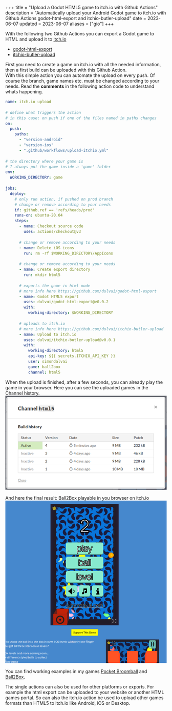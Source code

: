 +++
title = "Upload a Godot HTML5 game to itch.io with Github Actions"
description = "Automatically upload your Android Godot game to itch.io with Github Actions godot-html-export and itchio-butler-upload"
date = 2023-06-07
updated = 2023-06-07
aliases = ["gio"]
+++

With the following two Github Actions you can export a Godot game to HTML and upload it to [itch.io](https://itch.io)
- [godot-html-export](https://github.com/dulvui/godot-html-export)
- [itchio-butler-upload](https://github.com/dulvui/itchio-butler-upload)

First you need to create a game on itch.io with all the needed information,
then a first build can be uploaded with this Github Action.  
With this simple action you can automate the upload on every push.
Of course the branch, game names etc. must be changed according to your needs.
Read the **comments** in the following action code to understand whats happening.
```yml
name: itch.io upload

# define what triggers the action
# in this case: on push if one of the files named in paths changes
on:
  push:
    paths:
      - "version-android"
      - "version-ios"
      - ".github/workflows/upload-itchio.yml"

# the directory where your game is
# I always put the game inside a 'game' folder
env:
  WORKING_DIRECTORY: game

jobs:
  deploy:
    # only run action, if pushed on prod branch
    # change or remove according to your needs
    if: github.ref == 'refs/heads/prod'
    runs-on: ubuntu-20.04
    steps:
      - name: Checkout source code
        uses: actions/checkout@v3
    
      # change or remove according to your needs
      - name: Delete iOS icons
        run: rm -rf $WORKING_DIRECTORY/AppIcons
      
      # change or remove according to your needs
      - name: Create export directory
        run: mkdir html5

      # exports the game in html mode
      # more info here https://github.com/dulvui/godot-html-export
      - name: Godot HTML5 export
        uses: dulvui/godot-html-export@v0.0.2
        with:
          working-directory: $WORKING_DIRECTORY

      # uploads to itch.io
      # more info here https://github.com/dulvui/itchio-butler-upload
      - name: Upload to itch.io
        uses: dulvui/itchio-butler-upload@v0.0.1
        with:
          working-directory: html5
          api-key: ${{ secrets.ITCHIO_API_KEY }}
          user: simondalvai
          game: ball2box
          channel: html5
```

When the upload is finished, after a few seconds, you can already play the game in your browser. 
Here you can see the uploaded games in the Channel history.
<img class="blog-image" src="html_channel.png" alt="html channel history">  


And here the final result: Ball2Box playable in you browser on itch.io
<img class="blog-image" src="ball2box.png" alt="Ball2Box on itch.io">  


You can find working examples in my games [Pocket Broomball](https://github.com/dulvui/pocket-broomball/blob/main/.github/workflows/upload-itchio.yml) and [Ball2Box](https://github.com/dulvui/ball2box/blob/main/.github/workflows/upload-itchio.yml).

The single actions can also be used for other platforms or exports.
For example the html export can be uploaded to your website or another HTML games portal.
So can also the itch.io action be used to upload other games formats than HTML5 to itch.io like Android, iOS or Desktop.

